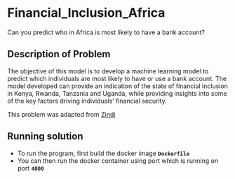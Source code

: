 # Financial_Inclusion_Africa
Can you predict who in Africa is most likely to have a bank account?

## Description of Problem
The objective of this model is to develop a machine learning model to predict which individuals are most likely to have or use a bank account. The model developed can provide an indication of the state of financial inclusion in Kenya, Rwanda, Tanzania and Uganda, while providing insights into some of the key factors driving individuals’ financial security.

This problem was adapted from [Zindi](https://zindi.africa/competitions/financial-inclusion-in-africa)

## Running solution
- To run the program, first build the  docker image **`Dockerfile`** 
- You can then run the docker container using port which is running on port **`4000`** 
